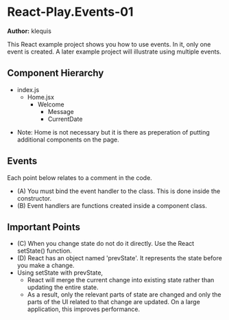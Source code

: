 
# React-Play.Events-01

**Author:** klequis

This React example project shows you how to use events. In it, only one event is created. A later example project will illustrate using multiple events.

## Component Hierarchy
- index.js
    - Home.jsx
        - Welcome
            - Message
            - CurrentDate
* Note: Home is not necessary but it is there as preperation of putting additional components on the page.

## Events
Each point below relates to a comment in the code.
- (A) You must bind the event handler to the class. This is done inside the constructor.
- (B) Event handlers are functions created inside a component class.

## Important Points
- (C) When you change state do not do it directly. Use the React setState() function.
- (D) React has an object named 'prevState'. It represents the state before you make a change. 
- Using setState with prevState, 
    - React will merge the current change into existing state rather than updating the entire state. 
    - As a result, only the relevant parts of state are changed and only the parts of the UI related to that change are updated. On a large application, this improves performance.